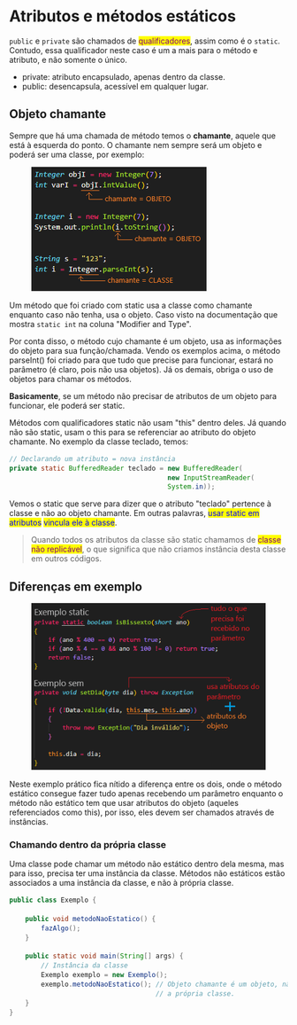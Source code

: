 # Atributos e métodos estáticos

`public` e `private` são chamados de <mark style="color:purple;">qualificadores</mark>, assim como é o `static`. Contudo, essa qualificador neste caso é um a mais para o método e atributo, e não somente o único.

* private: atributo encapsulado, apenas dentro da classe.
* public: desencapsula, acessível em qualquer lugar.

## Objeto chamante

Sempre que há uma chamada de método temos o **chamante**, aquele que está à esquerda do ponto. O chamante nem sempre será um objeto e poderá ser uma classe, por exemplo:

<figure><img src="../../.gitbook/assets/exemplo de objetos chamantes.png" alt=""><figcaption></figcaption></figure>

Um método que foi criado com static usa a classe como chamante enquanto caso não tenha, usa o objeto. Caso visto na documentação que mostra `static int` na coluna "Modifier and Type".

Por conta disso, o método cujo chamante é um objeto, usa as informações do objeto para sua função/chamada. Vendo os exemplos acima, o método parseInt() foi criado para que tudo que precise para funcionar, estará no parâmetro (é claro, pois não usa objetos). Já os demais, obriga o uso de objetos para chamar os métodos.

**Basicamente**, se um método não precisar de atributos de um objeto para funcionar, ele poderá ser static.

Métodos com qualificadores static não usam "this" dentro deles. Já quando não são static, usam o this para se referenciar ao atributo do objeto chamante. No exemplo da classe teclado, temos:

```java
// Declarando um atributo = nova instância
private static BufferedReader teclado = new BufferedReader(
                                        new InputStreamReader(
                                        System.in));
```

Vemos o static que serve para dizer que o atributo "teclado" pertence à classe e não ao objeto chamante. Em outras palavras, <mark style="color:blue;">usar static em atributos</mark> <mark style="color:blue;">vincula ele à classe</mark>.

> Quando todos os atributos da classe são static chamamos de <mark style="color:purple;">classe não replicável</mark>, o que significa que não criamos instância desta classe em outros códigos.

## Diferenças em exemplo

<figure><img src="../../.gitbook/assets/image (1).png" alt=""><figcaption></figcaption></figure>

Neste exemplo prático fica nítido a diferença entre os dois, onde o método estático consegue fazer tudo apenas recebendo um parâmetro enquanto o método não estático tem que usar atributos do objeto (aqueles referenciados como this), por isso, eles devem ser chamados através de instâncias.

### Chamando dentro da própria classe

Uma classe pode chamar um método não estático dentro dela mesma, mas para isso, precisa ter uma instância da classe. Métodos não estáticos estão associados a uma instância da classe, e não à própria classe.

```java
public class Exemplo {

    public void metodoNaoEstatico() {
        fazAlgo();
    }
    
    public static void main(String[] args) {
        // Instância da classe
        Exemplo exemplo = new Exemplo();
        exemplo.metodoNaoEstatico(); // Objeto chamante é um objeto, não pode ser
                                     // a própria classe.
    }
}
```
